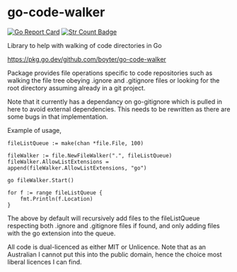 # go-code-walker

[![Go Report Card](https://goreportcard.com/badge/github.com/boyter/go-code-walker)](https://goreportcard.com/report/github.com/boyter/go-code-walker)
[![Str Count Badge](https://sloc.xyz/github/boyter/go-code-walker/)](https://github.com/boyter/go-code-walker/)

Library to help with walking of code directories in Go

https://pkg.go.dev/github.com/boyter/go-code-walker

Package provides file operations specific to code repositories such as walking the file tree obeying .ignore and .gitignore files
or looking for the root directory assuming already in a git project.

Note that it currently has a dependancy on go-gitignore which is pulled in here to avoid external dependencies. This needs to be rewritten
as there are some bugs in that implementation.

Example of usage,

```
fileListQueue := make(chan *file.File, 100)

fileWalker := file.NewFileWalker(".", fileListQueue)
fileWalker.AllowListExtensions = append(fileWalker.AllowListExtensions, "go")

go fileWalker.Start()

for f := range fileListQueue {
    fmt.Println(f.Location)
}
```

The above by default will recursively add files to the fileListQueue respecting both .ignore and .gitignore files if found, and
only adding files with the go extension into the queue.

All code is dual-licenced as either MIT or Unlicence.
Note that as an Australian I cannot put this into the public domain, hence the choice most liberal licences I can find.
